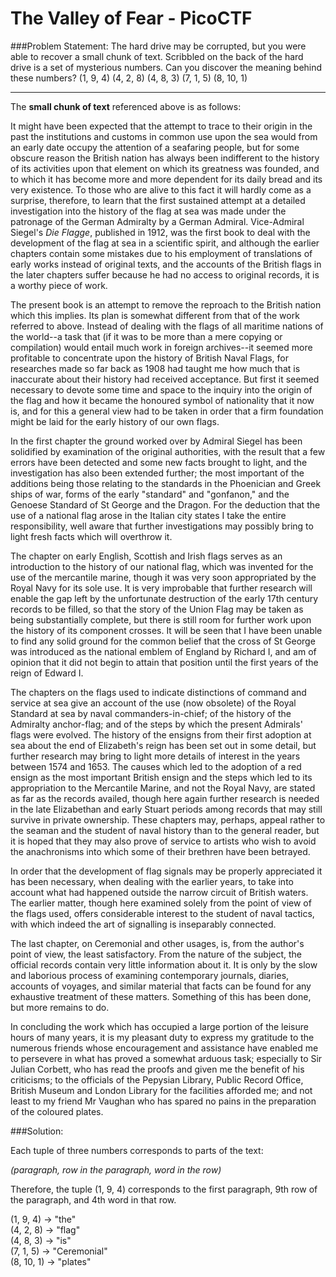 The Valley of Fear - PicoCTF
===

###Problem Statement: 
The hard drive may be corrupted, but you were able to recover a small chunk of text. Scribbled on the back of the hard drive is a set of mysterious numbers. Can you discover the meaning behind these numbers? (1, 9, 4) (4, 2, 8) (4, 8, 3) (7, 1, 5) (8, 10, 1)

---

The **small chunk of text** referenced above is as follows:

It might have been expected that the attempt to trace to their origin
in the past the institutions and customs in common use upon the sea
would from an early date occupy the attention of a seafaring people,
but for some obscure reason the British nation has always been
indifferent to the history of its activities upon that element on which
its greatness was founded, and to which it has become more and more
dependent for its daily bread and its very existence. To those who
are alive to this fact it will hardly come as a surprise, therefore,
to learn that the first sustained attempt at a detailed investigation
into the history of the flag at sea was made under the patronage
of the German Admiralty by a German Admiral. Vice-Admiral Siegel's
_Die Flagge_, published in 1912, was the first book to deal with the
development of the flag at sea in a scientific spirit, and although
the earlier chapters contain some mistakes due to his employment of
translations of early works instead of original texts, and the accounts
of the British flags in the later chapters suffer because he had no
access to original records, it is a worthy piece of work.

The present book is an attempt to remove the reproach to the British
nation which this implies. Its plan is somewhat different from that
of the work referred to above. Instead of dealing with the flags of
all maritime nations of the world--a task that (if it was to be more
than a mere copying or compilation) would entail much work in foreign
archives--it seemed more profitable to concentrate upon the history
of British Naval Flags, for researches made so far back as 1908 had
taught me how much that is inaccurate about their history had received
acceptance. But first it seemed necessary to devote some time and
space to the inquiry into the origin of the flag and how it became the
honoured symbol of nationality that it now is, and for this a general
view had to be taken in order that a firm foundation might be laid for
the early history of our own flags.

In the first chapter the ground worked over by Admiral Siegel has been
solidified by examination of the original authorities, with the result
that a few errors have been detected and some new facts brought to
light, and the investigation has also been extended further; the most
important of the additions being those relating to the standards in
the Phoenician and Greek ships of war, forms of the early "standard"
and "gonfanon," and the Genoese Standard of St George and the Dragon.
For the deduction that the use of a national flag arose in the Italian
city states I take the entire responsibility, well aware that further
investigations may possibly bring to light fresh facts which will
overthrow it.

The chapter on early English, Scottish and Irish flags serves as an
introduction to the history of our national flag, which was invented
for the use of the mercantile marine, though it was very soon
appropriated by the Royal Navy for its sole use. It is very improbable
that further research will enable the gap left by the unfortunate
destruction of the early 17th century records to be filled, so that the
story of the Union Flag may be taken as being substantially complete,
but there is still room for further work upon the history of its
component crosses. It will be seen that I have been unable to find any
solid ground for the common belief that the cross of St George was
introduced as the national emblem of England by Richard I, and am of
opinion that it did not begin to attain that position until the first
years of the reign of Edward I.

The chapters on the flags used to indicate distinctions of command and
service at sea give an account of the use (now obsolete) of the Royal
Standard at sea by naval commanders-in-chief; of the history of the
Admiralty anchor-flag; and of the steps by which the present Admirals'
flags were evolved. The history of the ensigns from their first
adoption at sea about the end of Elizabeth's reign has been set out in
some detail, but further research may bring to light more details of
interest in the years between 1574 and 1653. The causes which led to
the adoption of a red ensign as the most important British ensign and
the steps which led to its appropriation to the Mercantile Marine, and
not the Royal Navy, are stated as far as the records availed, though
here again further research is needed in the late Elizabethan and
early Stuart periods among records that may still survive in private
ownership. These chapters may, perhaps, appeal rather to the seaman
and the student of naval history than to the general reader, but it is
hoped that they may also prove of service to artists who wish to avoid
the anachronisms into which some of their brethren have been betrayed.

In order that the development of flag signals may be properly
appreciated it has been necessary, when dealing with the earlier years,
to take into account what had happened outside the narrow circuit of
British waters. The earlier matter, though here examined solely from
the point of view of the flags used, offers considerable interest to
the student of naval tactics, with which indeed the art of signalling
is inseparably connected.

The last chapter, on Ceremonial and other usages, is, from the author's
point of view, the least satisfactory. From the nature of the subject,
the official records contain very little information about it. It
is only by the slow and laborious process of examining contemporary
journals, diaries, accounts of voyages, and similar material that facts
can be found for any exhaustive treatment of these matters. Something
of this has been done, but more remains to do.

In concluding the work which has occupied a large portion of the
leisure hours of many years, it is my pleasant duty to express my
gratitude to the numerous friends whose encouragement and assistance
have enabled me to persevere in what has proved a somewhat arduous
task; especially to Sir Julian Corbett, who has read the proofs and
given me the benefit of his criticisms; to the officials of the
Pepysian Library, Public Record Office, British Museum and London
Library for the facilities afforded me; and not least to my friend Mr
Vaughan who has spared no pains in the preparation of the coloured
plates.


###Solution: 

Each tuple of three numbers corresponds to parts of the text: 

*(paragraph, row in the paragraph, word in the row)*

Therefore, the tuple (1, 9, 4) corresponds to the first paragraph, 9th row of the paragraph, and 4th word in that row.


(1, 9, 4)  -> "the"<br>
(4, 2, 8)  -> "flag"<br>
(4, 8, 3)  -> "is"<br>
(7, 1, 5)  -> "Ceremonial"<br>
(8, 10, 1) -> "plates"<br>